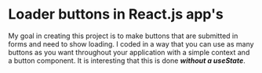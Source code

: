 # Loader buttons in React.js app's

My goal in creating this project is to make buttons that are submitted in forms and need to show loading.
I coded in a way that you can use as many buttons as you want throughout your application with a simple context and a button component. It is interesting that this is done ***without a useState***.
